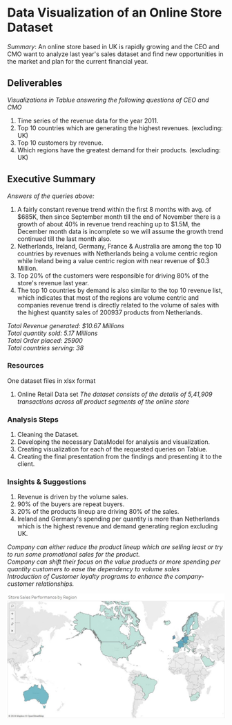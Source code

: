 # Data Visualization of an Online Store Dataset
*Summary*: An online store based in UK is rapidly growing and the CEO and CMO want to analyze last year's sales dataset and find new opportunities in the market and plan for the current financial year.
## Deliverables
*Visualizations in Tablue answering the following questions of CEO and CMO*
1. Time series of the revenue data for the year 2011.
2. Top 10 countries which are generating the highest revenues. (excluding: UK)
3. Top 10 customers by revenue.
4. Which regions have the greatest demand for their products. (excluding: UK)

## Executive Summary
*Answers of the queries above:*
1. A fairly constant revenue trend within the first 8 months with avg. of $685K, then since September month till the end of November there is a growth of about 40% in revenue trend reaching up to $1.5M, the December month data is incomplete so we will assume the growth trend continued till the last month also.
2. Netherlands, Ireland, Germany, France & Australia are among the top 10 countries by revenues with Netherlands being a volume centric region while Ireland being a value centric region with near revenue of $0.3 Million.
3. Top 20% of the customers were responsible for driving 80% of the store's revenue last year.
4. The top 10 countries by demand is also similar to the top 10 revenue list, which indicates that most of the regions are volume centric and companies revenue trend is directly related to the volume of sales with the highest quantity sales of 200937 products from Netherlands.

*Total Revenue generated: $10.67 Millions*<br>
*Total quantity sold: 5.17 Millions*<br>
*Total Order placed: 25900*<br>
*Total countries serving: 38*

### Resources
One dataset files in xlsx format
1. Online Retail Data set
*The dataset consists of the details of 5,41,909 transactions across all product segments of the online store*

### Analysis Steps
1. Cleaning the Dataset.
2. Developing the necessary DataModel for analysis and visualization.
3. Creating visualization for each of the requested queries on Tablue.
4. Creating the final presentation from the findings and presenting it to the client.

### Insights & Suggestions 
1. Revenue is driven by the volume sales.
2. 90% of the buyers are repeat buyers.
3. 20% of the products lineup are driving 80% of the sales.
4. Ireland and Germany's spending per quantity is more than Netherlands which is the highest revenue and demand generating region excluding UK.

 *Company can either reduce the product lineup which are selling least or try to run some promotional sales for the product.<br>
 Company can shift their focus on the value products or more spending per quantity customers to ease the dependency to volume sales<br>
 Introduction of Customer loyalty programs to enhance the company-customer relationships.*

 <img src="ScreenShots/q4 plot.JPG">
